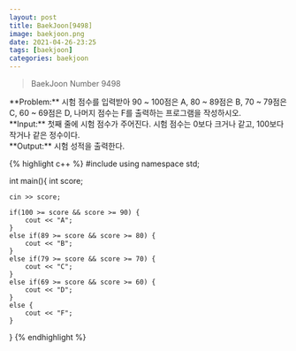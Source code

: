 ```yaml
---
layout: post
title: BaekJoon[9498]
image: baekjoon.png
date: 2021-04-26-23:25
tags: [baekjoon]
categories: baekjoon
---
```


<Blockquote>BaekJoon Number 9498</Blockquote>
**Problem:** 시험 점수를 입력받아 90 ~ 100점은 A, 80 ~ 89점은 B, 70 ~ 79점은 C, 60 ~ 69점은 D, 나머지 점수는 F를 출력하는 프로그램을 작성하시오.<br>
**Input:** 첫째 줄에 시험 점수가 주어진다. 시험 점수는 0보다 크거나 같고, 100보다 작거나 같은 정수이다.<br>
**Output:** 시험 성적을 출력한다.<br>

{% highlight c++ %}
#include <iostream>
using namespace std;

int main(){
	int score;

	cin >> score;

	if(100 >= score && score >= 90) {
		cout << "A";
	}
	else if(89 >= score && score >= 80) {
		cout << "B";
	}
	else if(79 >= score && score >= 70) {
		cout << "C";
	}
	else if(69 >= score && score >= 60) {
		cout << "D";
	}
	else {
		cout << "F";
	}
	
}
{% endhighlight %}